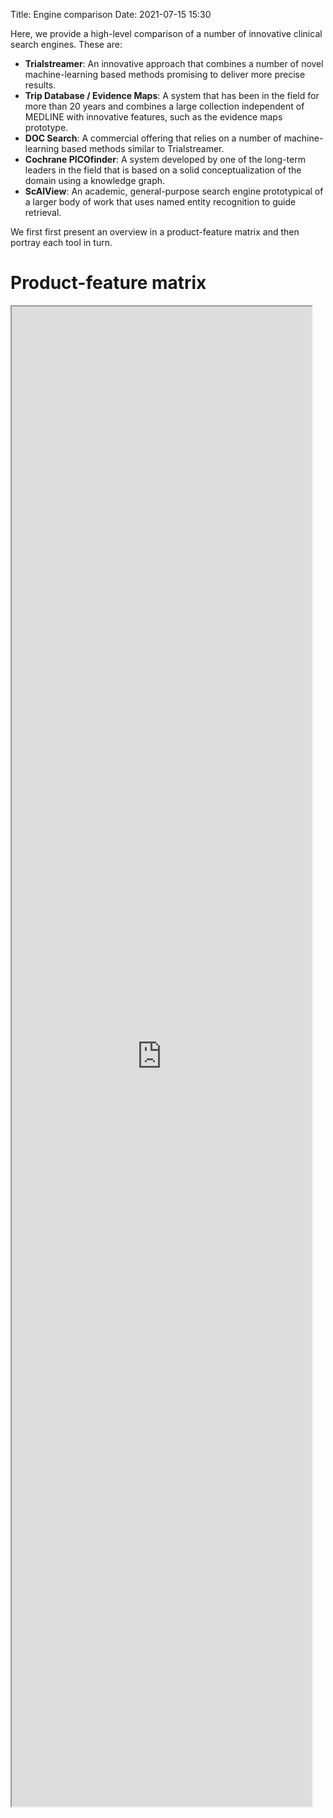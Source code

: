 Title: Engine comparison
Date: 2021-07-15 15:30

Here, we provide a high-level comparison of a number of innovative clinical search engines. These are:

* **Trialstreamer**: An innovative approach that combines a number of novel machine-learning based methods promising to deliver more precise results.
* **Trip Database / Evidence Maps**: A system that has been in the field for more than 20 years and combines a large collection independent of MEDLINE with innovative features, such as the evidence maps prototype.
* **DOC Search**: A commercial offering that relies on a number of machine-learning based methods similar to Trialstreamer.
* **Cochrane PICOfinder**: A system developed by one of the long-term leaders in the field that is based on a solid conceptualization of the domain using a knowledge graph.
* **ScAIView**: An academic, general-purpose search engine prototypical of a larger body of work that uses named entity recognition to guide retrieval.

We first first present an overview in a product-feature matrix and then portray each tool in turn.

# Product-feature matrix
<div class="row-container">
<iframe src="https://docs.google.com/spreadsheets/d/e/2PACX-1vRvBgBdn_HsNVF8mFf6tfuE1ZUrozK7HcN76EqncgVBNxej_hsAX_CRnesF9XduXbL6ZimxGpDCbi0B/pubhtml?gid=661658554&amp;single=true&amp;widget=true&amp;headers=false" style="height: 60vh;width: 50vw;"></iframe>
</div>


